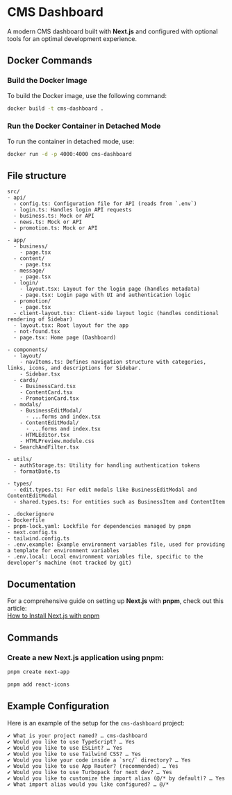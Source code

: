 # CMS Dashboard

A modern CMS dashboard built with **Next.js** and configured with optional tools for an optimal development experience.


## Docker Commands

### Build the Docker Image

To build the Docker image, use the following command:

```bash
docker build -t cms-dashboard .
```

### Run the Docker Container in Detached Mode

To run the container in detached mode, use:

```bash
docker run -d -p 4000:4000 cms-dashboard
```


## File structure

```
src/
- api/
  - config.ts: Configuration file for API (reads from `.env`)
  - login.ts: Handles login API requests
  - business.ts: Mock or API
  - news.ts: Mock or API
  - promotion.ts: Mock or API

- app/
  - business/
    - page.tsx
  - content/
    - page.tsx
  - message/
    - page.tsx
  - login/
    - layout.tsx: Layout for the login page (handles metadata)
    - page.tsx: Login page with UI and authentication logic
  - promotion/
    - page.tsx
  - client-layout.tsx: Client-side layout logic (handles conditional rendering of Sidebar)
  - layout.tsx: Root layout for the app
  - not-found.tsx
  - page.tsx: Home page (Dashboard)

- components/
  - layout/
    - navItems.ts: Defines navigation structure with categories, links, icons, and descriptions for Sidebar.
    - Sidebar.tsx
  - cards/
    - BusinessCard.tsx
    - ContentCard.tsx
    - PromotionCard.tsx
  - modals/
    - BusinessEditModal/
      - ...forms and index.tsx
    - ContentEditModal/
      - ...forms and index.tsx
    - HTMLEditor.tsx
    - HTMLPreview.module.css
  - SearchAndFilter.tsx

- utils/
  - authStorage.ts: Utility for handling authentication tokens
  - formatDate.ts

- types/
  - edit.types.ts: For edit modals like BusinessEditModal and ContentEditModal
  - shared.types.ts: For entities such as BusinessItem and ContentItem

- .dockerignore
- Dockerfile
- pnpm-lock.yaml: Lockfile for dependencies managed by pnpm
- next.config.ts
- tailwind.config.ts
- .env.example: Example environment variables file, used for providing a template for environment variables
- .env.local: Local environment variables file, specific to the developer’s machine (not tracked by git)
```


## Documentation

For a comprehensive guide on setting up **Next.js** with **pnpm**, check out this article:  
[How to Install Next.js with pnpm](https://medium.com/frontendweb/how-to-install-nextjs-with-pnpm-a958f1b3e9ad)


## Commands

### Create a new Next.js application using pnpm:
```bash
pnpm create next-app

pnpm add react-icons
```


## Example Configuration

Here is an example of the setup for the `cms-dashboard` project:

```plaintext
✔ What is your project named? … cms-dashboard
✔ Would you like to use TypeScript? … Yes
✔ Would you like to use ESLint? … Yes
✔ Would you like to use Tailwind CSS? … Yes
✔ Would you like your code inside a `src/` directory? … Yes
✔ Would you like to use App Router? (recommended) … Yes
✔ Would you like to use Turbopack for next dev? … Yes
✔ Would you like to customize the import alias (@/* by default)? … Yes
✔ What import alias would you like configured? … @/*
```
